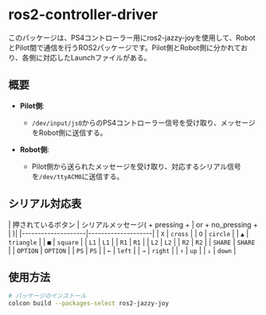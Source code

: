 # ros2-controller-driver

このパッケージは、PS4コントローラー用にros2-jazzy-joyを使用して、RobotとPilot間で通信を行うROS2パッケージです。Pilot側とRobot側に分かれており、各側に対応したLaunchファイルがある。

## 概要

- **Pilot側**:
  - `/dev/input/js0`からのPS4コントローラー信号を受け取り、メッセージをRobot側に送信する。

- **Robot側**:
  - Pilot側から送られたメッセージを受け取り、対応するシリアル信号を`/dev/ttyACM0`に送信する。

## シリアル対応表

| 押されているボタン | シリアルメッセージ( + pressing + | or + no_pressing + | )|
|--------------------|--------------------|
| `X`                | `cross`            |
| `O`                | `circle`           |
| `▲`                | `triangle`         |
| `■`                | `square`           |
| `L1`               | `L1`               |
| `R1`               | `R1`               |
| `L2`               | `L2`               |
| `R2`               | `R2`               |
| `SHARE`            | `SHARE`            |
| `OPTION`           | `OPTION`           |
| `PS`               | `PS`               |
| `←`                | `left`             |
| `→`                | `right`            |
| `↑`                | `up`               |
| `↓`                | `down`             |

## 使用方法

```bash
# パッケージのインストール
colcon build --packages-select ros2-jazzy-joy
```
